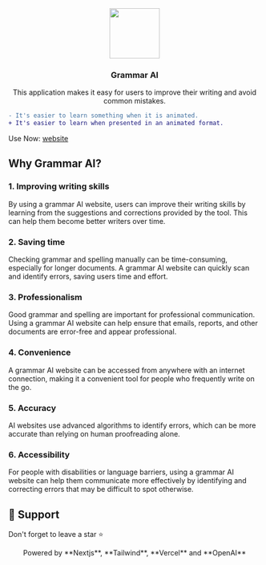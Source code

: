 <div align="center">
    <img src="https://user-images.githubusercontent.com/99729607/222871469-369e7fc2-3ca4-4db1-ad33-ccb170aadbc6.png" width="100px">
    <h3>Grammar AI</h3>
    <p>This application makes it easy for users to improve their writing and avoid common mistakes.</p>
</div>

```diff
- It's easier to learn something when it is animated.
+ It's easier to learn when presented in an animated format.
```

Use Now: [website](https://grammar-ai.vercel.app/)

## Why Grammar AI?

### 1. Improving writing skills

By using a grammar AI website, users can improve their writing skills by learning from the suggestions and corrections provided by the tool. This can help them become better writers over time.

### 2. Saving time

Checking grammar and spelling manually can be time-consuming, especially for longer documents. A grammar AI website can quickly scan and identify errors, saving users time and effort.

### 3. Professionalism

Good grammar and spelling are important for professional communication. Using a grammar AI website can help ensure that emails, reports, and other documents are error-free and appear professional.

### 4. Convenience

A grammar AI website can be accessed from anywhere with an internet connection, making it a convenient tool for people who frequently write on the go.

### 5. Accuracy

AI websites use advanced algorithms to identify errors, which can be more accurate than relying on human proofreading alone.

### 6. Accessibility

For people with disabilities or language barriers, using a grammar AI website can help them communicate more effectively by identifying and correcting errors that may be difficult to spot otherwise.

## 🙏 Support

Don't forget to leave a star ⭐️

<p align="center">Powered by **Nextjs**, **Tailwind**, **Vercel** and **OpenAI**</p>
